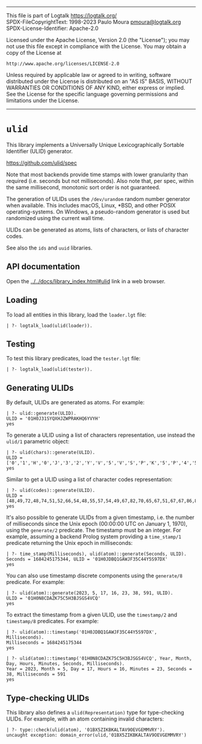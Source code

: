 ________________________________________________________________________

This file is part of Logtalk <https://logtalk.org/>  
SPDX-FileCopyrightText: 1998-2023 Paulo Moura <pmoura@logtalk.org>  
SPDX-License-Identifier: Apache-2.0

Licensed under the Apache License, Version 2.0 (the "License");
you may not use this file except in compliance with the License.
You may obtain a copy of the License at

    http://www.apache.org/licenses/LICENSE-2.0

Unless required by applicable law or agreed to in writing, software
distributed under the License is distributed on an "AS IS" BASIS,
WITHOUT WARRANTIES OR CONDITIONS OF ANY KIND, either express or implied.
See the License for the specific language governing permissions and
limitations under the License.
________________________________________________________________________


`ulid`
======

This library implements a Universally Unique Lexicographically Sortable
Identifier (ULID) generator.

https://github.com/ulid/spec

Note that most backends provide time stamps with lower granularity than
required (i.e. seconds but not milliseconds). Also note that, per spec,
within the same millisecond, monotonic sort order is not guaranteed.

The generation of ULIDs uses the `/dev/urandom` random number generator
when available. This includes macOS, Linux, *BSD, and other POSIX
operating-systems. On Windows, a pseudo-random generator is used but
randomized using the current wall time. 

ULIDs can be generated as atoms, lists of characters, or lists of
character codes.

See also the `ids` and `uuid` libraries.


API documentation
-----------------

Open the [../../docs/library_index.html#ulid](../../docs/library_index.html#ulid)
link in a web browser.


Loading
-------

To load all entities in this library, load the `loader.lgt` file:

	| ?- logtalk_load(ulid(loader)).


Testing
-------

To test this library predicates, load the `tester.lgt` file:

	| ?- logtalk_load(ulid(tester)).


Generating ULIDs
----------------

By default, ULIDs are generated as atoms. For example:

	| ?- ulid::generate(ULID).
	ULID = '01H0J31SYQXHJZWPRAKHQ6YVYH'
	yes

To generate a ULID using a list of characters representation, use instead
the `ulid/1` parametric object:

	| ?- ulid(chars)::generate(ULID).
	ULID = ['0','1','H','0','J','3','2','Y','V','5','V','S','P','K','5','P','4','5','G','G','0','9','8','8','M','2']
	yes

Similar to get a ULID using a list of character codes representation:

	| ?- ulid(codes)::generate(ULID).
	ULID = [48,49,72,48,74,51,52,66,54,48,55,57,54,49,67,82,70,65,67,51,67,67,86,82,48,66]
	yes

It's also possible to generate ULIDs from a given timestamp, i.e. the
number of milliseconds since the Unix epoch (00:00:00 UTC on January 1,
1970), using the `generate/2` predicate. The timestamp must be an integer.
For example, assuming a backend Prolog system providing a `time_stamp/1`
predicate returning the Unix epoch in milliseconds:

	| ?- time_stamp(Milliseconds), ulid(atom)::generate(Seconds, ULID).
	Seconds = 1684245175344, ULID = '01H0JDBQ1GAWJF35C44Y5S97DX'
	yes

You can also use timestamp discrete components using the `generate/8`
predicate. For example:

	| ?- ulid(atom)::generate(2023, 5, 17, 16, 23, 38, 591, ULID).
	ULID = '01H0N8CDAZK75C5H3BJSGS4VCQ'
	yes

To extract the timestamp from a given ULID, use the `timestamp/2` and
`timestamp/8` predicates. For example:

	| ?- ulid(atom)::timestamp('01H0JDBQ1GAWJF35C44Y5S97DX', Milliseconds).
	Milliseconds = 1684245175344
	yes

	| ?- ulid(atom)::timestamp('01H0N8CDAZK75C5H3BJSGS4VCQ', Year, Month, Day, Hours, Minutes, Seconds, Milliseconds).
	Year = 2023, Month = 5, Day = 17, Hours = 16, Minutes = 23, Seconds = 38, Milliseconds = 591
	yes


Type-checking ULIDs
-------------------

This library also defines a `ulid(Representation)` type for type-checking
ULIDs. For example, with an atom containing invalid characters:

	| ?- type::check(ulid(atom), '01BX5ZIKBKALTAV9OEVGEMMVRY').
	uncaught exception: domain_error(ulid,'01BX5ZIKBKALTAV9OEVGEMMVRY')

